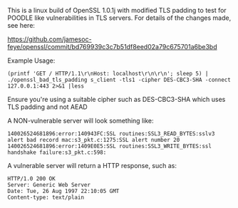 This is a linux build of OpenSSL 1.0.1j with modified TLS padding to test for POODLE like vulnerabilities in TLS servers.
For details of the changes made, see here:

https://github.com/jamesoc-feye/openssl/commit/bd769939c3c7b51df8eed02a79c675701a6be3bd

Example Usage: 
```
(printf 'GET / HTTP/1.1\r\nHost: localhost\r\n\r\n'; sleep 5) | ./openssl_bad_tls_padding s_client -tls1 -cipher DES-CBC3-SHA -connect 127.0.0.1:443 2>&1 |less
```

Ensure you're using a suitable cipher such as DES-CBC3-SHA which uses TLS padding and not AEAD

A NON-vulnerable server will look something like:
```
140026524681896:error:140943FC:SSL routines:SSL3_READ_BYTES:sslv3 alert bad record mac:s3_pkt.c:1275:SSL alert number 20
140026524681896:error:1409E0E5:SSL routines:SSL3_WRITE_BYTES:ssl handshake failure:s3_pkt.c:598:
```

A vulnerable server will return a HTTP response, such as:
```
HTTP/1.0 200 OK
Server: Generic Web Server
Date: Tue, 26 Aug 1997 22:10:05 GMT
Content-type: text/plain

```

